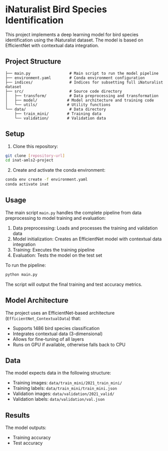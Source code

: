 # iNaturalist Bird Species Identification

This project implements a deep learning model for bird species identification using the iNaturalist dataset. The model is based on EfficientNet with contextual data integration.

## Project Structure

```
├── main.py                 # Main script to run the model pipeline
├── environment.yaml        # Conda environment configuration
├── indices/                # Indices for subsetting full iNaturalist dataset
├── src/                    # Source code directory
│   ├── transform/          # Data preprocessing and transformation
│   ├── model/             # Model architecture and training code
│   └── utils/             # Utility functions
└── data/                   # Data directory
    ├── train_mini/        # Training data
    └── validation/        # Validation data
```

## Setup

1. Clone this repository:
```bash
git clone [repository-url]
cd inat-amls2-project
```

2. Create and activate the conda environment:
```bash
conda env create -f environment.yaml
conda activate inat
```

## Usage

The main script `main.py` handles the complete pipeline from data preprocessing to model training and evaluation:

1. Data preprocessing: Loads and processes the training and validation data
2. Model initialization: Creates an EfficientNet model with contextual data integration
3. Training: Executes the training pipeline
4. Evaluation: Tests the model on the test set

To run the pipeline:
```bash
python main.py
```

The script will output the final training and test accuracy metrics.

## Model Architecture

The project uses an EfficientNet-based architecture (`EfficientNet_ContextualData`) that:
- Supports 1486 bird species classification
- Integrates contextual data (3-dimensional)
- Allows for fine-tuning of all layers
- Runs on GPU if available, otherwise falls back to CPU

## Data

The model expects data in the following structure:
- Training images: `data/train_mini/2021_train_mini/`
- Training labels: `data/train_mini/train_mini.json`
- Validation images: `data/validation/2021_valid/`
- Validation labels: `data/validation/val.json`

## Results

The model outputs:
- Training accuracy
- Test accuracy
